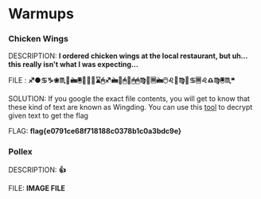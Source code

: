 # Warmups

### Chicken Wings

DESCRIPTION: **I ordered chicken wings at the local restaurant, but uh... this really isn't what I was expecting...**

FILE : **♐●♋♑❀♏📁🖮🖲📂♍♏⌛🖰♐🖮📂🖰📂🖰🖰♍📁🗏🖮🖰♌📂♍📁♋🗏♌♎♍🖲♏❝**

SOLUTION: If you google the exact file contents, you will get to know that these kind of text are known as Wingding. You can use this [tool](https://lingojam.com/WingDing) to decrypt
given text to get the flag

FLAG: **flag{e0791ce68f718188c0378b1c0a3bdc9e}**

### Pollex

DESCRIPTION: **👍**

FILE: **IMAGE FILE**
